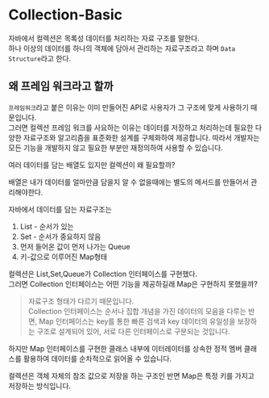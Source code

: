 # Collection-Basic
  
자바에서 컬렉션은 목록성 데이터를 처리하는 자료 구조를 말한다.  
하나 이상의 데이터를 하나의 객체에 담아서 관리하는 자료구조라고 하며 `Data Structure`라고 한다.  
  
## 왜 프레임 워크라고 할까
`프레임워크`라고 붙은 이유는 이미 만들어진 API로 사용자가 그 구조에 맞게 사용하기 때문입니다.  
그러면 컬렉션 프레임 워크를 사요하는 이유는 데이터를 저장하고 처리하는데 필요한 다양한 자료구조와 알고리즘을 
표준화한 설계를 구체화하여 제공합니다. 따라서 개발자는 모든 기능을 개발하지 않고 필요한 부분만 재정의하여 사용할 수 있습니다.
  
여러 데이터를 담는 배열도 있지만 컬렉션이 왜 필요할까?
  
배열은 내가 데이터를 얼마만큼 담을지 알 수 없을때에는 별도의 메서드를 만들어서 관리해야한다.  
  
자바에서 데이터를 담는 자료구조는 
1. List - 순서가 있는
2. Set - 순서가 중요하지 않음
3. 먼저 들어온 값이 먼저 나가는 Queue
4. 키-값으로 이루어진 Map형태  
  
컬렉션은 List,Set,Queue가 Collection 인터페이스를 구현했다.  
그러면 Collection 인터페이스는 어떤 기능을 제공하길래 Map은 구현하지 못했을까?  
  
> 자료구조 형태가 다르기 때문입니다.  
> Collection 인터페이스는 순서나 집합 개념을 가진 데이터의 모음을 다루는 반면, 
> Map 인터페이스는 key를 통한 빠른 검색과 key 데이터의 유일성을 보장하는 구조로 설계되어 있어, 
> 서로 다른 인터페이스로 구분되는 것입니다.  
>  
  
하지만 Map 인터페이스를 구현한 클래스 내부에 이터레이터를 상속한 정적 멤버 클래스를 활용하여 데이터를 순차적으로 읽어올 수 있습니다.  
  
컬렉션은 객체 자체의 참조 값으로 저장을 하는 구조인 반면 
Map은 특정 키를 가지고 저장하는 방식입니다.  
